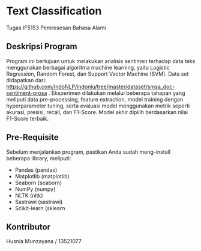 # Text Classification
Tugas IF5153 Pemrosesan Bahasa Alami

## Deskripsi Program
Program ini bertujuan untuk melakukan analisis sentimen terhadap data teks menggunakan berbagai algoritma machine learning, yaitu Logistic Regression, Random Forest, dan Support Vector Machine (SVM). Data set didapatkan dari: https://github.com/IndoNLP/indonlu/tree/master/dataset/smsa_doc-sentiment-prosa . Eksperimen dilakukan melalui beberapa tahapan yang meliputi data pre-processing, feature extraction, model training dengan hyperparameter tuning, serta evaluasi model menggunakan metrik seperti akurasi, presisi, recall, dan F1-Score. Model akhir dipilih berdasarkan nilai F1-Score terbaik.

## Pre-Requisite
Sebelum menjalankan program, pastikan Anda sudah meng-install beberapa library, meliputi:
* Pandas (pandas)
* Matplotlib (matplotlib)
* Seaborn (seaborn)
* NumPy (numpy)
* NLTK (nltk)
* Sastrawi (sastrawi)
* Scikit-learn (sklearn

## Kontributor
Husnia Munzayana / 13521077
